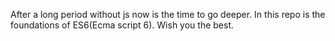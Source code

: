 After a long period without js now is the time to go deeper. In this repo is the foundations of ES6(Ecma script 6). Wish you the best.
